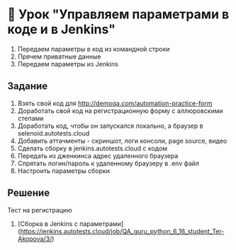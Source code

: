 # 📁 Урок "Управляем параметрами в коде и в Jenkins"

1. Передаем параметры в код из командной строки
2. Прячем приватные данные
3. Передаем параметры из Jenkins

## Задание

1. Взять свой код для http://demoqa.com/automation-practice-form
2. Доработать свой код на регистрационную форму с аллюровскими степами 
3. Доработать код, чтобы он запускался локально, а браузер в selenoid.autotests.cloud 
4. Добавить аттачменты - скриншот, логи консоли, page source, видео 
5. Сделать сборку в jenkins.autotests.cloud с кодом 
6. Передать из дженкинса адрес удаленного браузера 
7. Спрятать логин/пароль к удаленному браузеру в .env файл
8. Настроить параметры сборки

## Решение
Тест на регистрацию
1. [Сборка в Jenkins с параметрами] (https://jenkins.autotests.cloud/job/QA_guru_python_6_16_student_Ter-Akopova/3/)

